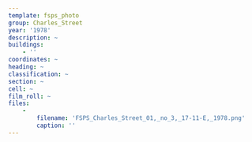 ```yaml
---
template: fsps_photo
group: Charles_Street
year: '1978'
description: ~
buildings:
    - ''
coordinates: ~
heading: ~
classification: ~
section: ~
cell: ~
film_roll: ~
files:
    -
        filename: 'FSPS_Charles_Street_01,_no_3,_17-11-E,_1978.png'
        caption: ''
---
```

